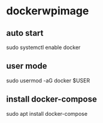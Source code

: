 # dockerwpimage

## auto start
sudo systemctl enable docker

## user mode
sudo usermod -aG docker $USER

## install docker-compose
sudo apt install docker-compose

